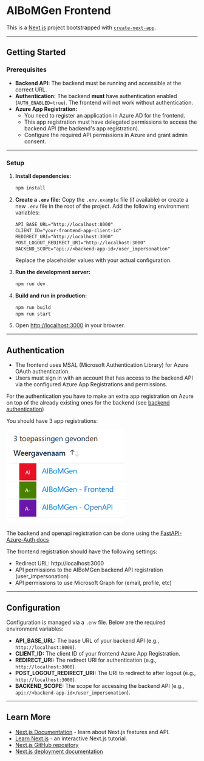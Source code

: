 # AIBoMGen Frontend

This is a [Next.js](https://nextjs.org) project bootstrapped with [`create-next-app`](https://nextjs.org/docs/app/api-reference/cli/create-next-app).

---

## Getting Started

### Prerequisites

- **Backend API:** The backend must be running and accessible at the correct URL.
- **Authentication:** The backend **must** have authentication enabled (`AUTH_ENABLED=true`). The frontend will not work without authentication.
- **Azure App Registration:**  
  - You need to register an application in Azure AD for the frontend.
  - This app registration must have delegated permissions to access the backend API (the backend's app registration).
  - Configure the required API permissions in Azure and grant admin consent.


---

### Setup

1. **Install dependencies:**
   ```bash
   npm install
   ```

2. **Create a `.env` file:**
   Copy the `.env.example` file (if available) or create a new `.env` file in the root of the project. Add the following environment variables:

   ```properties
   API_BASE_URL="http://localhost:8000"
   CLIENT_ID="your-frontend-app-client-id"
   REDIRECT_URI="http://localhost:3000"
   POST_LOGOUT_REDIRECT_URI="http://localhost:3000"
   BACKEND_SCOPE="api://<backend-app-id>/user_impersonation"
   ```

   Replace the placeholder values with your actual configuration.

3. **Run the development server:**
   ```bash
   npm run dev
   ```

4. **Build and run in production:**
   ```bash
   npm run build
   npm run start
   ```

5. Open [http://localhost:3000](http://localhost:3000) in your browser.

---

## Authentication

- The frontend uses MSAL (Microsoft Authentication Library) for Azure OAuth authentication.
- Users must sign in with an account that has access to the backend API via the configured Azure App Registrations and permissions.

For the authentication you have to make an extra app registration on Azure on top of the already existing ones for the backend (see [backend authentication](../aibomgen-platform/README.md#oauth-setup))

You should have 3 app registrations: 

![image](../docs/app_registrations.png)

The backend and openapi registration can be done using the [FastAPI-Azure-Auth docs](https://intility.github.io/fastapi-azure-auth/b2c/azure_setup)

The frontend registration should have the following settings:
- Redirect URL: http://localhost:3000
- API permissions to the AIBoMGen backend API registration (user_impersonation)
- API permissions to use Microsoft Graph for (email, profile, etc)

---

## Configuration

Configuration is managed via a `.env` file. Below are the required environment variables:

- **API_BASE_URL:** The base URL of your backend API (e.g., `http://localhost:8000`).
- **CLIENT_ID:** The client ID of your frontend Azure App Registration.
- **REDIRECT_URI:** The redirect URI for authentication (e.g., `http://localhost:3000`).
- **POST_LOGOUT_REDIRECT_URI:** The URI to redirect to after logout (e.g., `http://localhost:3000`).
- **BACKEND_SCOPE:** The scope for accessing the backend API (e.g., `api://<backend-app-id>/user_impersonation`).

---

## Learn More

- [Next.js Documentation](https://nextjs.org/docs) - learn about Next.js features and API.
- [Learn Next.js](https://nextjs.org/learn) - an interactive Next.js tutorial.
- [Next.js GitHub repository](https://github.com/vercel/next.js)
- [Next.js deployment documentation](https://nextjs.org/docs/app/building-your-application/deploying)